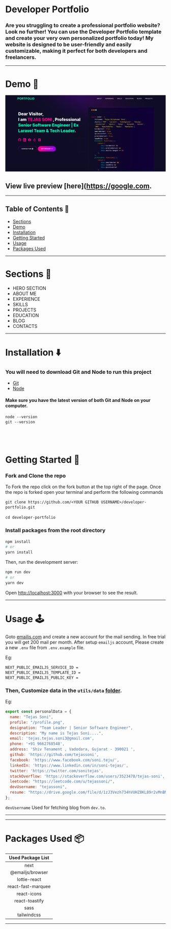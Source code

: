 
# Developer Portfolio

### Are you struggling to create a professional portfolio website? Look no further! You can use the Developer Portfolio template and create your very own personalized portfolio today! My website is designed to be user-friendly and easily customizable, making it perfect for both developers and freelancers.

---

# Demo :movie_camera:

![](./public/image/screen1.png)

## View live preview [here](https://google.com.

---

## Table of Contents :scroll:

- [Sections](#sections-bookmark)
- [Demo](#demo-movie_camera)
- [Installation](#installation-arrow_down)
- [Getting Started](#getting-started-dart)
- [Usage](#usage-joystick)
- [Packages Used](#packages-used-package)

---

# Sections :bookmark:

- HERO SECTION
- ABOUT ME
- EXPERIENCE
- SKILLS
- PROJECTS
- EDUCATION
- BLOG
- CONTACTS

---

# Installation :arrow_down:

### You will need to download Git and Node to run this project

- [Git](https://git-scm.com/downloads)
- [Node](https://nodejs.org/en/download/)

#### Make sure you have the latest version of both Git and Node on your computer.

```
node --version
git --version
```

## <br />

# Getting Started :dart:

### Fork and Clone the repo

To Fork the repo click on the fork button at the top right of the page. Once the repo is forked open your terminal and perform the following commands

```
git clone https://github.com/<YOUR GITHUB USERNAME>/developer-portfolio.git

cd developer-portfolio
```

### Install packages from the root directory

```bash
npm install
# or
yarn install
```

Then, run the development server:

```bash
npm run dev
# or
yarn dev
```

Open [http://localhost:3000](http://localhost:3000) with your browser to see the result.

---

# Usage :joystick:

Goto [emailjs.com](https://www.emailjs.com/) and create a new account for the mail sending. In free trial you will get 200 mail per month. After setup `emailjs` account, Please create a new `.env` file from `.env.example` file.

Eg:

```env
NEXT_PUBLIC_EMAILJS_SERVICE_ID =
NEXT_PUBLIC_EMAILJS_TEMPLATE_ID =
NEXT_PUBLIC_EMAILJS_PUBLIC_KEY =
```

### Then, Customize data in the `utils/data` [folder](https://github.com/tejassoni/tejas-portfolio/tree/main/utils/data).

Eg:

```javascript
export const personalData = {
  name: "Tejas Soni",
  profile: "/profile.png",
  designation: "Team Leader | Senior Software Engineer",
  description: "My name is Tejas Soni....",
  email: 'tejas.tejas.soni3@gmail.com',
  phone: '+91 9662768548',
  address: 'Shiv Tenament , Vadodara, Gujarat - 390021 ',
  github: 'https://github.com/tejassoni',
  facebook: 'https://www.facebook.com/soni.teju/',
  linkedIn: 'https://www.linkedin.com/in/soni-tejas/',
  twitter: 'https://twitter.com/sonitejas',
  stackOverflow: 'https://stackoverflow.com/users/3523478/tejas-soni',
  leetcode: "https://leetcode.com/u/tejassoni/",
  devUsername: "tejassoni",
  resume: "https://drive.google.com/file/d/1zJ3Vezh734hVUHZ8KL89r2vMnBMnczc7/view?usp=sharing"
};
```

`devUsername` Used for fetching blog from `dev.to`.

---

---

# Packages Used :package:

| Used Package List  |
| :----------------: |
|        next        |
|  @emailjs/browser  |
|    lottie-react    |
| react-fast-marquee |
|    react-icons     |
|   react-toastify   |
|        sass        |
|    tailwindcss     |

---
